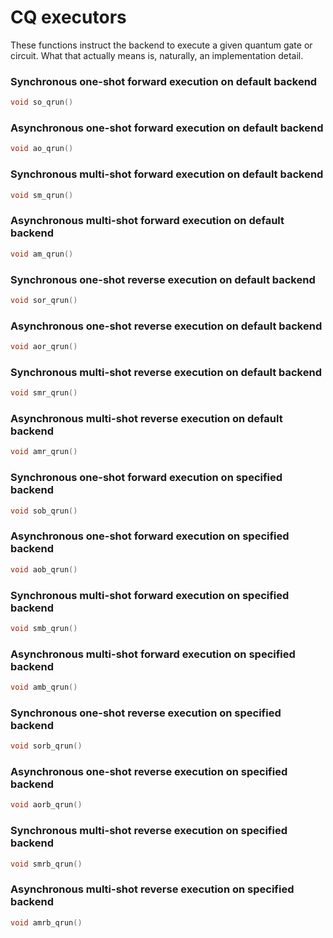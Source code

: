 # CQ executors

These functions instruct the backend to execute a given quantum gate or circuit. What that actually means is, naturally, an implementation detail. 

### Synchronous one-shot forward execution on default backend

```C
void so_qrun()
```

### Asynchronous one-shot forward execution on default backend

```C
void ao_qrun()
```

### Synchronous multi-shot forward execution on default backend

```C
void sm_qrun()
```

### Asynchronous multi-shot forward execution on default backend

```C
void am_qrun()
```

### Synchronous one-shot reverse execution on default backend

```C
void sor_qrun()
```

### Asynchronous one-shot reverse execution on default backend

```C
void aor_qrun()
```

### Synchronous multi-shot reverse execution on default backend

```C
void smr_qrun()
```

### Asynchronous multi-shot reverse execution on default backend

```C
void amr_qrun()
```

### Synchronous one-shot forward execution on specified backend

```C
void sob_qrun()
```

### Asynchronous one-shot forward execution on specified backend

```C
void aob_qrun()
```

### Synchronous multi-shot forward execution on specified backend

```C
void smb_qrun()
```

### Asynchronous multi-shot forward execution on specified backend

```C
void amb_qrun()
```

### Synchronous one-shot reverse execution on specified backend

```C
void sorb_qrun()
```

### Asynchronous one-shot reverse execution on specified backend

```C
void aorb_qrun()
```

### Synchronous multi-shot reverse execution on specified backend

```C
void smrb_qrun()
```

### Asynchronous multi-shot reverse execution on specified backend

```C
void amrb_qrun()
```